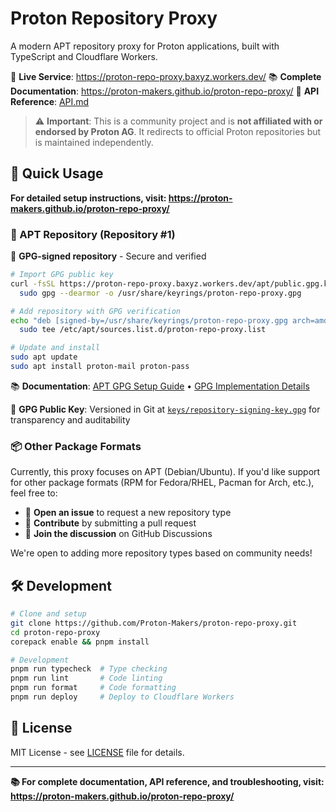 # Proton Repository Proxy

A modern APT repository proxy for Proton applications, built with TypeScript and Cloudflare Workers.

🚀 **Live Service**: <https://proton-repo-proxy.baxyz.workers.dev/>
📚 **Complete Documentation**: <https://proton-makers.github.io/proton-repo-proxy/>
🔧 **API Reference**: [API.md](API.md)

> ⚠️ **Important**: This is a community project and is **not affiliated with or endorsed by Proton AG**. It redirects to official Proton repositories but is maintained independently.

## 📖 Quick Usage

**For detailed setup instructions, visit: <https://proton-makers.github.io/proton-repo-proxy/>**

### 🐧 APT Repository (Repository #1)

🔐 **GPG-signed repository** - Secure and verified

```bash
# Import GPG public key
curl -fsSL https://proton-repo-proxy.baxyz.workers.dev/apt/public.gpg.key | \
  sudo gpg --dearmor -o /usr/share/keyrings/proton-repo-proxy.gpg

# Add repository with GPG verification
echo "deb [signed-by=/usr/share/keyrings/proton-repo-proxy.gpg arch=amd64] https://proton-repo-proxy.baxyz.workers.dev/apt stable main" | \
  sudo tee /etc/apt/sources.list.d/proton-repo-proxy.list

# Update and install
sudo apt update
sudo apt install proton-mail proton-pass
```

📚 **Documentation**: [APT GPG Setup Guide](docs/APT_GPG_SETUP.md) • [GPG Implementation Details](docs/GPG_IMPLEMENTATION.md)

🔑 **GPG Public Key**: Versioned in Git at [`keys/repository-signing-key.gpg`](keys/repository-signing-key.gpg) for transparency and auditability

### 📦 Other Package Formats

Currently, this proxy focuses on APT (Debian/Ubuntu). If you'd like support for other package formats (RPM for Fedora/RHEL, Pacman for Arch, etc.), feel free to:

- 🙋 **Open an issue** to request a new repository type
- 🤝 **Contribute** by submitting a pull request
- 💬 **Join the discussion** on GitHub Discussions

We're open to adding more repository types based on community needs!

## 🛠️ Development

```bash
# Clone and setup
git clone https://github.com/Proton-Makers/proton-repo-proxy.git
cd proton-repo-proxy
corepack enable && pnpm install

# Development
pnpm run typecheck  # Type checking
pnpm run lint       # Code linting
pnpm run format     # Code formatting
pnpm run deploy     # Deploy to Cloudflare Workers
```

## 📜 License

MIT License - see [LICENSE](LICENSE) file for details.

---

**📚 For complete documentation, API reference, and troubleshooting, visit: <https://proton-makers.github.io/proton-repo-proxy/>**
